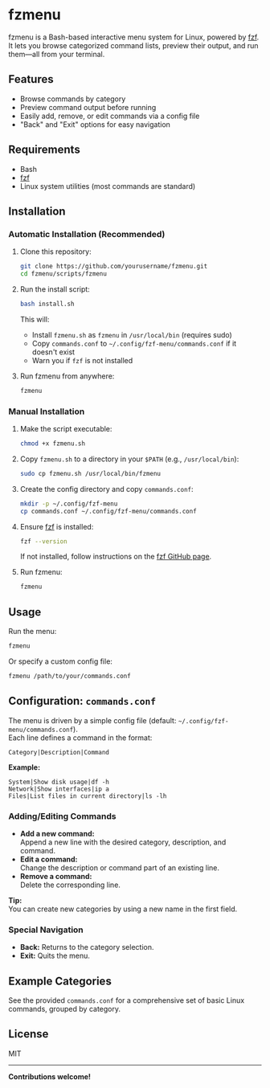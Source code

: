 # fzmenu

fzmenu is a Bash-based interactive menu system for Linux, powered by [fzf](https://github.com/junegunn/fzf). It lets you browse categorized command lists, preview their output, and run them—all from your terminal.

## Features

- Browse commands by category
- Preview command output before running
- Easily add, remove, or edit commands via a config file
- "Back" and "Exit" options for easy navigation

## Requirements

- Bash
- [fzf](https://github.com/junegunn/fzf)
- Linux system utilities (most commands are standard)

## Installation

### Automatic Installation (Recommended)

1. Clone this repository:
   ```sh
   git clone https://github.com/yourusername/fzmenu.git
   cd fzmenu/scripts/fzmenu
   ```
2. Run the install script:
   ```sh
   bash install.sh
   ```
   This will:
   - Install `fzmenu.sh` as `fzmenu` in `/usr/local/bin` (requires sudo)
   - Copy `commands.conf` to `~/.config/fzf-menu/commands.conf` if it doesn't exist
   - Warn you if `fzf` is not installed

3. Run fzmenu from anywhere:
   ```sh
   fzmenu
   ```

### Manual Installation

1. Make the script executable:
   ```sh
   chmod +x fzmenu.sh
   ```
2. Copy `fzmenu.sh` to a directory in your `$PATH` (e.g., `/usr/local/bin`):
   ```sh
   sudo cp fzmenu.sh /usr/local/bin/fzmenu
   ```
3. Create the config directory and copy `commands.conf`:
   ```sh
   mkdir -p ~/.config/fzf-menu
   cp commands.conf ~/.config/fzf-menu/commands.conf
   ```
4. Ensure [fzf](https://github.com/junegunn/fzf) is installed:
   ```sh
   fzf --version
   ```
   If not installed, follow instructions on the [fzf GitHub page](https://github.com/junegunn/fzf).

5. Run fzmenu:
   ```sh
   fzmenu
   ```

## Usage

Run the menu:
```sh
fzmenu
```
Or specify a custom config file:
```sh
fzmenu /path/to/your/commands.conf
```

## Configuration: `commands.conf`

The menu is driven by a simple config file (default: `~/.config/fzf-menu/commands.conf`).  
Each line defines a command in the format:

```
Category|Description|Command
```

**Example:**
```
System|Show disk usage|df -h
Network|Show interfaces|ip a
Files|List files in current directory|ls -lh
```

### Adding/Editing Commands

- **Add a new command:**  
  Append a new line with the desired category, description, and command.
- **Edit a command:**  
  Change the description or command part of an existing line.
- **Remove a command:**  
  Delete the corresponding line.

**Tip:**  
You can create new categories by using a new name in the first field.

### Special Navigation

- **Back:** Returns to the category selection.
- **Exit:** Quits the menu.

## Example Categories

See the provided `commands.conf` for a comprehensive set of basic Linux commands, grouped by category.

## License

MIT

---

**Contributions welcome!**